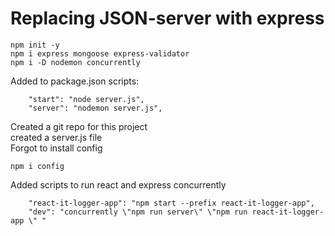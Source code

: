 # Replacing JSON-server with express

```
npm init -y
npm i express mongoose express-validator
npm i -D nodemon concurrently
```

Added to package.json scripts:

```
    "start": "node server.js",
    "server": "nodemon server.js",
```

Created a git repo for this project \
created a server.js file \
Forgot to install config

```
npm i config
```

Added scripts to run react and express concurrently

```
    "react-it-logger-app": "npm start --prefix react-it-logger-app",
    "dev": "concurrently \"npm run server\" \"npm run react-it-logger-app \" "
```
